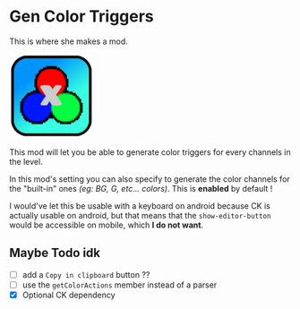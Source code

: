# Gen Color Triggers

This is where she makes a mod.

<img src="logo.png" width="150" alt="the mod's logo" />

This mod will let you be able to generate color triggers for every channels in the level.

In this mod's setting you can also specify to generate the color channels for the "built-in" ones *(eg: BG, G, etc... colors)*.
This is **enabled** by default !

I would've let this be usable with a keyboard on android because CK is actually usable on android, but that means that the `show-editor-button` would
be accessible on mobile, which **I do not want**.

## Maybe Todo idk

- [ ] add a `Copy in clipboard` button ??
- [ ] use the `getColorActions` member instead of a parser
- [x] Optional CK dependency
